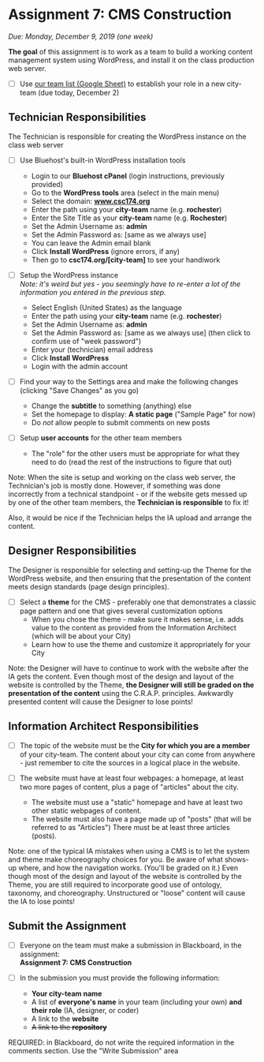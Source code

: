 

# Assignment 7: CMS Construction

*Due: Monday, December 9, 2019 (one week)* 

**The goal** of this assignment is to work as a team to build a working content management system using WordPress, and install it on the class production web server.

- [ ] Use [our team list (Google Sheet)](https://docs.google.com/spreadsheets/d/1vkAjS8dGcFF_ByS9VRuI8sGagDNTyrp8JF43sN_mf4M/edit#gid=0) to establish your role in a new city-team (due today, December 2)

## Technician Responsibilities

The Technician is responsible for creating the WordPress instance on the class web server

- [ ] Use Bluehost's built-in WordPress installation tools
  - Login to our **Bluehost cPanel** (login instructions, previously provided)
  - Go to the **WordPress tools** area (select in the main menu)
  - Select the domain: **www.csc174.org**
  - Enter the path using your **city-team** name (e.g. **rochester**)
  - Enter the Site Title as your **city-team** name (e.g. **Rochester**)
  - Set the Admin Username as: **admin**
  - Set the Admin Password as: [same as we always use]
  - You can leave the Admin email blank
  - Click **Install WordPress** (ignore errors, if any)
  - Then go to **csc174.org/[city-team]** to see your handiwork

- [ ] Setup the WordPress instance<br>*Note: it's weird but yes - you seemingly have to re-enter a lot of the information you entered in the previous step.*
  - Select English (United States) as the language
  - Enter the path using your **city-team** name (e.g. **rochester**)
  - Set the Admin Username as: **admin**
  - Set the Admin Password as: [same as we always use] (then click to confirm use of "week password")
  - Enter your (technician) email address
  - Click **Install WordPress**
  - Login with the admin account
- [ ] Find your way to the Settings area and make the following changes (clicking "Save Changes" as you go)
  - Change the **subtitle** to something (anything) else
  - Set the homepage to display: **A static page** ("Sample Page" for now)
  - Do *not* allow people to submit comments on new posts 
- [ ] Setup **user accounts** for the other team members
  - The "role" for the other users must be appropriate for what they need to do (read the rest of the instructions to figure that out)

Note: When the site is setup and working on the class web server, the Technician's job is mostly done.  However, if something was done incorrectly from a technical standpoint - or if the website gets messed up by one of the other team members, the **Technician is responsible** to fix it! 

Also, it would be nice if the Technician helps the IA upload and arrange the content.

## Designer Responsibilities

The Designer is responsible for selecting and setting-up the Theme for the WordPress website, and then ensuring that the presentation of the content meets design standards (page design principles).

- [ ] Select a **theme** for the CMS - preferably one that demonstrates a classic page pattern and one that gives several customization options
  -  When you chose the theme - make sure it makes sense, i.e. adds value to the content as provided from the Information Architect (which will be about your City)
  -  Learn how to use the theme and customize it appropriately for your City

Note: the Designer will have to continue to work with the website after the IA gets the content.  Even though most of the design and layout of the website is controlled by the Theme, **the Designer will still be graded on the presentation of the  content** using the C.R.A.P. principles.  Awkwardly presented content will cause the Designer to lose points!

## Information Architect Responsibilities

- [ ] The topic of the website must be the **City for which you are a member** of your city-team.  The content about your city can come from anywhere - just remember to cite the sources in a logical place in the website.

- [ ] The website must have at least four webpages: a homepage, at least two more pages of content, plus a page of "articles" about the city.
  - The website must use a "static" homepage and have at least two other static webpages of content. 
  - The website must also have a page made up of "posts" (that will be referred to as "Articles") There must be at least three articles (posts).

Note: one of the typical IA mistakes when using a CMS is to let the system and theme make choreography choices for you.  Be aware of what shows-up where, and how the navigation works.  (You'll be graded on it.)  Even though most of the design and layout of the website is controlled by the Theme, you are still required to incorporate good use of ontology, taxonomy, and choreography.  Unstructured or "loose" content will cause the IA to lose points!

## Submit the Assignment

- [ ] Everyone on the team must make a submission in Blackboard, in the assignment:<br> **Assignment 7: CMS Construction**

- [ ] In the submission you must provide the following information:

  - **Your city-team name**
  - A list of **everyone's name** in your team (including your own) **and their role** (IA, designer, or coder)
  - A link to the **website**
  - <s>A link to the **repository**</s>

REQUIRED: in Blackboard, do not write the required information in the comments section.  Use the "Write Submission" area

